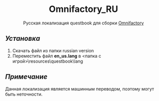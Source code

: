<h1 align="center"> Omnifactory_RU </h1>

<p align="center">
  Русская локализация questbook для сборки <a href="https://www.curseforge.com/minecraft/modpacks/omnifactory">Omnifactory</a>
</p>

## _Установка_
1. Скачать файл из папки russian version
2. Переместить файл **en_us.lang** в <папка с игрой>\resources\questbook\lang

## _Примечание_
Данная локализация является машинным переводом, поэтому могут быть неточности.
